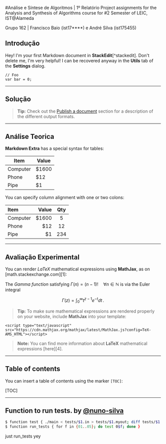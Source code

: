 #Análise e Síntese de Algoritmos | 1º Relatório
Project assignments for the Analysis and Synthesis of Algorithms course for #2 Semester of LEIC, IST@Alameda

Grupo 162 | Francisco Baio (ist17****) e André Silva (ist175455)

Introdução
----------
Hey! I'm your first Markdown document in **StackEdit**[^stackedit]. Don't delete me, I'm very helpful! I can be recovered anyway in the **Utils** tab of the <i class="icon-cog"></i> **Settings** dialog.

```
// Foo
var bar = 0;
```


----------


Solução
----------
> **Tip:** Check out the [<i class="icon-upload"></i> Publish a document](#publish-a-document) section for a description of the different output formats.

----------

Análise Teorica
----------


**Markdown Extra** has a special syntax for tables:

Item     | Value
-------- | ---
Computer | $1600
Phone    | $12
Pipe     | $1

You can specify column alignment with one or two colons:

| Item     | Value | Qty   |
| :------- | ----: | :---: |
| Computer | $1600 |  5    |
| Phone    | $12   |  12   |
| Pipe     | $1    |  234  |


----------

Avaliação Experimental
----------

You can render *LaTeX* mathematical expressions using **MathJax**, as on [math.stackexchange.com][1]:

The *Gamma function* satisfying $\Gamma(n) = (n-1)!\quad\forall n\in\mathbb N$ is via the Euler integral

$$
\Gamma(z) = \int_0^\infty t^{z-1}e^{-t}dt\,.
$$

> **Tip:** To make sure mathematical expressions are rendered properly on your website, include **MathJax** into your template:

```
<script type="text/javascript" src="https://cdn.mathjax.org/mathjax/latest/MathJax.js?config=TeX-AMS_HTML"></script>
```

> **Note:** You can find more information about **LaTeX** mathematical expressions [here][4].

----------

Table of contents
----------
You can insert a table of contents using the marker `[TOC]`:

[TOC]

----------

Function to run tests. by [@nuno-silva]
-----------
```sh
$ function test { ./main < tests/$1.in > tests/$1.myout; diff tests/$1.myout tests/$1.out; }
$ function run_tests { for f in {01..05}; do test 0$f; done }
```


just run_tests
yey




[@nuno-silva]:https://github.com/nuno-silva
